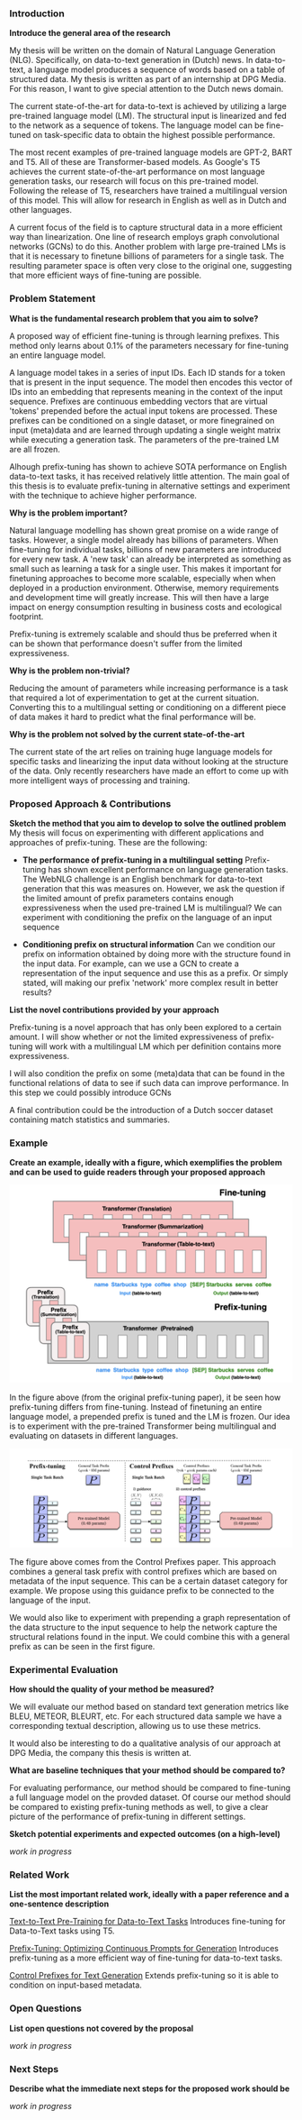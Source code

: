 ### Introduction

**Introduce the general area of the research**

My thesis will be written on the domain of Natural Language Generation (NLG). Specifically, on data-to-text generation in (Dutch) news. In data-to-text, a language model produces a sequence of words based on a table of structured data. My thesis is written as part of an internship at DPG Media. For this reason, I want to give special attention to the Dutch news domain.

The current state-of-the-art for data-to-text is achieved by utilizing a large pre-trained language model (LM). The structural input is linearized and fed to the network as a sequence of tokens. The language model can be fine-tuned on task-specific data to obtain the highest possible performance.

The most recent examples of pre-trained language models are GPT-2, BART and T5. All of these are Transformer-based models. As Google's T5 achieves the current state-of-the-art performance on most language generation tasks, our research will focus on this pre-trained model. Following the release of T5, researchers have trained a multilingual version of this model. This will allow for research in English as well as in Dutch and other languages.

A current focus of the field is to capture structural data in a more efficient way than linearization. One line of research employs graph convolutional networks (GCNs) to do this. Another problem with large pre-trained LMs is that it is necessary to finetune billions of parameters for a single task. The resulting parameter space is often very close to the original one, suggesting that more efficient ways of fine-tuning are possible.

### Problem Statement

**What is the fundamental research problem that you aim to solve?**
 
A proposed way of efficient fine-tuning is through learning prefixes. This method only learns about 0.1% of the parameters necessary for fine-tuning an entire language model. 

A language model takes in a series of input IDs. Each ID stands for a token that is present in the input sequence. The model then encodes this vector of IDs into an embedding that represents meaning in the context of the input sequence. Prefixes are continuous embedding vectors that are virtual 'tokens' prepended before the actual input tokens are processed. These prefixes can be conditioned on a single dataset, or more finegrained on input (meta)data and are learned through updating a single weight matrix while executing a generation task. The parameters of the pre-trained LM are all frozen.

Alhough prefix-tuning has shown to achieve SOTA performance on English data-to-text tasks, it has received relatively little attention. The main goal of this thesis is to evaluate prefix-tuning in alternative settings and experiment with the technique to achieve higher performance.

**Why is the problem important?**

Natural language modelling has shown great promise on a wide range of tasks. However, a single model already has billions of parameters. When fine-tuning for individual tasks, billions of new parameters are introduced for every new task. A 'new task' can already be interpreted as something as small such as learning a task for a single user. This makes it important for finetuning approaches to become more scalable, especially when when deployed in a production environment. Otherwise, memory requirements and development time will greatly increase. This will then have a large impact on energy consumption resulting in business costs and ecological footprint.

Prefix-tuning is extremely scalable and should thus be preferred when it can be shown that performance doesn't suffer from the limited expressiveness.

**Why is the problem non-trivial?**

Reducing the amount of parameters while increasing performance is a task that required a lot of experimentation to get at the current situation. Converting this to a multilingual setting or conditioning on a different piece of data makes it hard to predict what the final performance will be.

**Why is the problem not solved by the current state-of-the-art**

The current state of the art relies on training huge language models for specific tasks and linearizing the input data without looking at the structure of the data. Only recently researchers have made an effort to come up with more intelligent ways of processing and training.

### Proposed Approach & Contributions

**Sketch the method that you aim to develop to solve the outlined problem**
My thesis will focus on experimenting with different applications and approaches of prefix-tuning. These are the following:

- **The performance of prefix-tuning in a multilingual setting**
   Prefix-tuning has shown excellent performance on language generation tasks. The WebNLG challenge is an English benchmark for data-to-text generation that this was measures on. However, we ask the question if the limited amount of prefix parameters contains enough expressiveness when the used pre-trained LM is multilingual? We can experiment with conditioning the prefix on the language of an input sequence
   
- **Conditioning prefix on structural information**
   Can we condition our prefix on information obtained by doing more with the structure found in the input data. For example, can we use a GCN to create a representation of the input sequence and use this as a prefix. Or simply stated, will making our prefix 'network' more complex result in better results?
   
**List the novel contributions provided by your approach**

Prefix-tuning is a novel approach that has only been explored to a certain amount. I will show whether or not the limited expressiveness of prefix-tuning will work with a multilingual LM which per definition contains more expressiveness. 

I will also condition the prefix on some (meta)data that can be found in the functional relations of data to see if such data can improve performance. In this step we could possibly introduce GCNs 

A final contribution could be the introduction of a Dutch soccer dataset containing match statistics and summaries.

### Example

**Create an example, ideally with a figure, which exemplifies the problem and can be used to guide readers through your proposed approach**
 
![Prefix Tuning](./images/prefixtuning.png)

In the figure above (from the original prefix-tuning paper), it be seen how prefix-tuning differs from fine-tuning. Instead of finetuning an entire language model, a prepended prefix is tuned and the LM is frozen. Our idea is to experiment with the pre-trained Transformer being multilingual and evaluating on datasets in different languages.

![Control Prefixes](./images/controlprefixes.png)


The figure above comes from the Control Prefixes paper. This approach combines a general task prefix with control prefixes which are based on metadata of the input sequence. This can be a certain dataset category for example. We propose using this guidance prefix to be connected to the language of the input. 

We would also like to experiment with prepending a graph representation of the data structure to the input sequence to help the network capture the structural relations found in the input. We could combine this with a general prefix as can be seen in the first figure.

### Experimental Evaluation

**How should the quality of your method be measured?**

We will evaluate our method based on standard text generation metrics like BLEU, METEOR, BLEURT, etc. For each structured data sample we have a corresponding textual description, allowing us to use these metrics.

It would also be interesting to do a qualitative analysis of our approach at DPG Media, the company this thesis is written at. 

**What are baseline techniques that your method should be compared to?**

For evaluating performance, our method should be compared to fine-tuning a full language model on the provded dataset. Of course our method should be compared to existing prefix-tuning methods as well, to give a clear picture of the performance of prefix-tuning in different settings.

**Sketch potential experiments and expected outcomes (on a high-level)**

*work in progress*

### Related Work

**List the most important related work, ideally with a paper reference and a one-sentence description**

[Text-to-Text Pre-Training for Data-to-Text Tasks](https://aclanthology.org/2020.inlg-1.14.pdf)
Introduces fine-tuning for Data-to-Text tasks using T5.

[Prefix-Tuning: Optimizing Continuous Prompts for Generation](https://aclanthology.org/2021.acl-long.353.pdf)
Introduces prefix-tuning as a more efficient way of fine-tuning for data-to-text tasks.

[Control Prefixes for Text Generation](https://arxiv.org/abs/2110.08329)
Extends prefix-tuning so it is able to condition on input-based metadata.

### Open Questions

**List open questions not covered by the proposal**

*work in progress*

### Next Steps

**Describe what the immediate next steps for the proposed work should be**

*work in progress*
